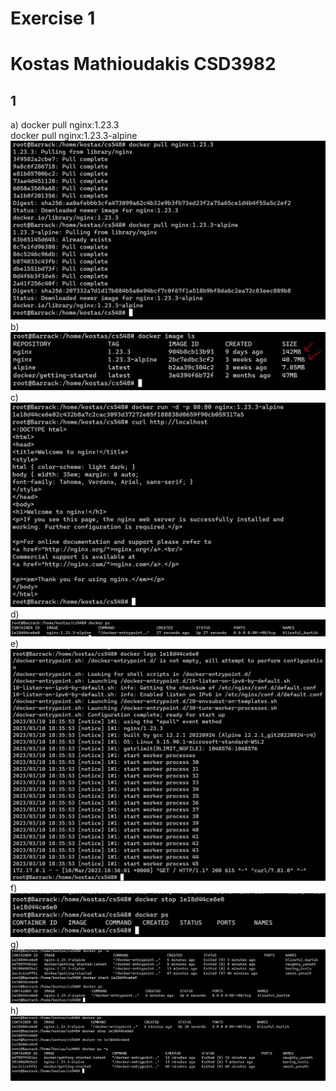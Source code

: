 # Exercise 1 <h1> #
# Kostas Mathioudakis CSD3982 #

 ## 1 ##
  a)  docker pull nginx:1.23.3  
      docker pull nginx:1.23.3-alpine  
      ![screenshot](./1/a.PNG)
  b)![screenshot](./1/b.PNG)
  c)![screenshot](./1/c.PNG)
  d)![screenshot](./1/d.PNG)
  e)![screenshot](./1/e.PNG)
  f)![screenshot](./1/f.PNG)
  g)![screenshot](./1/g.PNG)
  h)![screenshot](./1/h.PNG)

